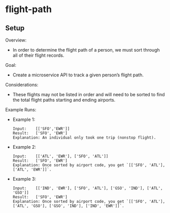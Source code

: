# flight-path

## Setup
Overview: 
- In order to determine the flight path of a person, we must sort through all of their flight records.

Goal: 
- Create a microservice API to track a given person’s flight path. 

Considerations: 
- These flights may not be listed in order and will need to be sorted to find the total flight paths starting and ending airports.

Example Runs: 
- Example 1: 
  ```
  Input:    [['SFO','EWR']]
  Result:   ['SFO', 'EWR']
  Explanation: An individual only took one trip (nonstop flight).
  ```
- Example 2: 
  ```
  Input:    [['ATL', 'EWR'], ['SFO', 'ATL']] 
  Result:   ['SFO', 'EWR']
  Explanation: Once sorted by airport code, you get `[['SFO', 'ATL'], ['ATL', 'EWR']]`.
  ```
- Example 3: 
  ```
  Input:    [['IND', 'EWR'], ['SFO', 'ATL'], ['GSO', 'IND'], ['ATL', 'GSO']]
  Result:   ['SFO', 'EWR']
  Explanation: Once sorted by airport code, you get `[['SFO', 'ATL'], ['ATL', 'GSO'], ['GSO', 'IND'], ['IND', 'EWR']]`.
  ```
